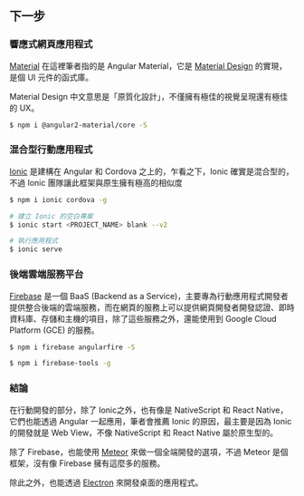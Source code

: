 ## 下一步

### 響應式網頁應用程式

[Material](https://material.angular.io/) 在這裡筆者指的是 Angular Material，它是 [Material Design](https://material.google.com/) 的實現，是個 UI 元件的函式庫。

Material Design 中文意思是「原質化設計」，不僅擁有極佳的視覺呈現還有極佳的 UX。

```bash
$ npm i @angular2-material/core -S
```

### 混合型行動應用程式

[Ionic](http://ionicframework.com/) 是建構在 Angular 和 Cordova 之上的，乍看之下，Ionic 確實是混合型的，不過 Ionic 團隊讓此框架與原生擁有極高的相似度

```bash
$ npm i ionic cordova -g
```

```bash
# 建立 Ionic 的空白專案
$ ionic start <PROJECT_NAME> blank --v2
```

```bash
# 執行應用程式
$ ionic serve
```

### 後端雲端服務平台

[Firebase](https://firebase.google.com/) 是一個 BaaS (Backend as a Service)，主要專為行動應用程式開發者提供整合後端的雲端服務，而在網頁的服務上可以提供網頁開發者開發認證、即時資料庫、存儲和主機的項目，除了這些服務之外，還能使用到 Google Cloud Platform (GCE) 的服務。

```bash
$ npm i firebase angularfire -S
```
```bash
$ npm i firebase-tools -g
```

### 結論

在行動開發的部分，除了 Ionic之外，也有像是 NativeScript 和 React Native，它們也能透過 Angular 一起應用，筆者會推薦 Ionic 的原因，最主要是因為 Ionic 的開發就是 Web View，不像 NativeScript 和 React Native 屬於原生型的。

除了 Firebase，也能使用 [Meteor](https://github.com/Urigo/angular-meteor) 來做一個全端開發的選項，不過 Meteor 是個框架，沒有像 Firebase 擁有這麼多的服務。

除此之外，也能透過 [Electron](http://electron.atom.io/) 來開發桌面的應用程式。

